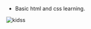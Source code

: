 
- Basic html and css learning.


![kidss](https://user-images.githubusercontent.com/101567088/208417910-276d296e-ff09-40f9-8169-947ce289f610.png)
